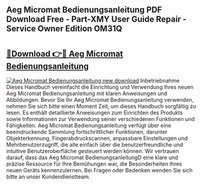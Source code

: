 ## Aeg Micromat Bedienungsanleitung PDF Download Free - Part-XMY User Guide Repair - Service Owner Edition OM31Q

# <h2><a href="http://df35eya.blite.top/?on=Aeg+Micromat+Bedienungsanleitung">🔗Download 👉🔴 Aeg Micromat Bedienungsanleitung</a></h2>

[![Aeg Micromat Bedienungsanleitung new download](https://i.imgur.com/lujVjoI.png)](http://df35eya.blite.top/?on=Aeg+Micromat+Bedienungsanleitung)
Inbetriebnahme Dieses Handbuch vereinfacht die Einrichtung und Verwendung Ihres neuen Aeg Micromat Bedienungsanleitung mit klaren Anweisungen und Abbildungen. Bevor Sie Ihr Aeg Micromat Bedienungsanleitung verwenden, nehmen Sie sich bitte einen Moment Zeit, um dieses Handbuch sorgfältig zu lesen. Es enthält detaillierte Anweisungen zum Einrichten des Produkts sowie Informationen zur Verwendung seiner verschiedenen Funktionen und Fähigkeiten. Aeg Micromat Bedienungsanleitung verfügt über eine beeindruckende Sammlung fortschrittlicher Funktionen, darunter Objekterkennung, Fingerabdruckscannen, anpassbare Einstellungen und Mehrbenutzerzugriff, die alle einfach über die benutzerfreundliche und intuitive Benutzeroberfläche gesteuert werden können. Wir vertrauen darauf, dass das Aeg Micromat BedienungsanleitungD eine klare und präzise Ressource für Ihre Bemühungen war, die Besonderheiten Ihres neuen Geräts kennenzulernen. Bei Fragen oder Bedenken wenden Sie sich bitte an unser Kundendienstteam.
